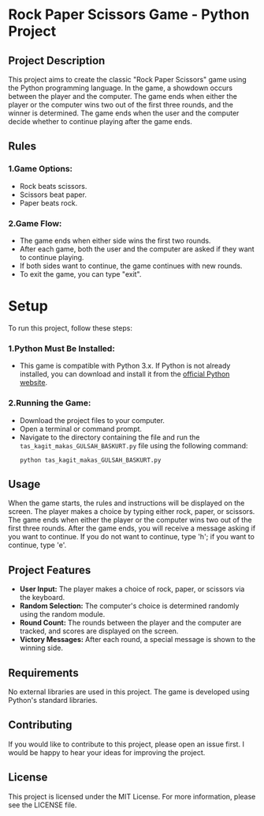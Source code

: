 # Rock Paper Scissors Game - Python Project
## Project Description
This project aims to create the classic "Rock Paper Scissors" game using the Python programming language. In the game, a showdown occurs between the player and the computer. The game ends when either the player or the computer wins two out of the first three rounds, and the winner is determined. The game ends when the user and the computer decide whether to continue playing after the game ends.

## Rules
### 1.Game Options:
* Rock beats scissors.
* Scissors beat paper.
* Paper beats rock.

### 2.Game Flow:
* The game ends when either side wins the first two rounds.
* After each game, both the user and the computer are asked if they want to continue playing.
* If both sides want to continue, the game continues with new rounds.
* To exit the game, you can type "exit".

# Setup
To run this project, follow these steps:

### 1.Python Must Be Installed:
* This game is compatible with Python 3.x. If Python is not already installed, you can download and install it from the [official Python website](https://www.python.org/downloads/).

### 2.Running the Game:
* Download the project files to your computer.
* Open a terminal or command prompt.
* Navigate to the directory containing the file and run the `tas_kagit_makas_GULSAH_BASKURT.py` file using the following command:
    ```shell
  python tas_kagit_makas_GULSAH_BASKURT.py
    ```

## Usage
When the game starts, the rules and instructions will be displayed on the screen. The player makes a choice by typing either rock, paper, or scissors. The game ends when either the player or the computer wins two out of the first three rounds. After the game ends, you will receive a message asking if you want to continue. If you do not want to continue, type 'h'; if you want to continue, type 'e'.

## Project Features
* **User Input:** The player makes a choice of rock, paper, or scissors via the keyboard.
* **Random Selection:** The computer's choice is determined randomly using the random module.
* **Round Count:** The rounds between the player and the computer are tracked, and scores are displayed on the screen.
* **Victory Messages:** After each round, a special message is shown to the winning side.

## Requirements
No external libraries are used in this project. The game is developed using Python's standard libraries.

## Contributing
If you would like to contribute to this project, please open an issue first. I would be happy to hear your ideas for improving the project.

## License
This project is licensed under the MIT License. For more information, please see the LICENSE file.

